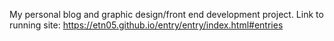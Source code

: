 My personal blog and graphic design/front end development project. Link to running site: https://etn05.github.io/entry/entry/index.html#entries
